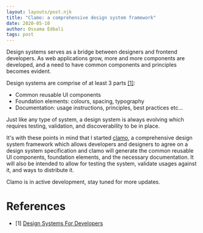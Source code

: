 ```yaml
---
layout: layouts/post.njk
title: "Clamo: a comprehensive design system framework"
date: 2020-05-10
author: Ossama Edbali
tags: post
---
```


Design systems serves as a bridge between designers and frontend developers.
As web applications grow, more and more components are developed, and a need to have common components and principles becomes evident.

Design systems are comprise of at least 3 parts [\[1\]](#design-systems-for-developers):

<ul class="list-disc pl-8">
  <li>Common reusable UI components</li>
  <li>Foundation elements: colours, spacing, typography</li>
  <li>Documentation: usage instructions, principles, best practices etc...</li>
</ul>

Just like any type of system, a design system is always evolving which requires testing, validation, and discoverability to be in place.

It's with these points in mind that I started <a href="https://github.com/oss6/clamo">clamo</a>, a comprehensive design system framework which allows developers and designers to agree on a design system specification and clamo will generate the common reusable UI components, foundation elements, and the necessary documentation.
It will also be intended to allow for testing the system, validate usages against it, and ways to distribute it.

Clamo is in active development, stay tuned for more updates.

# References

- \[1\] <a id="design-systems-for-developers" href="https://www.learnstorybook.com/design-systems-for-developers">Design Systems For Developers</a>
